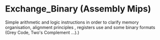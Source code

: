 # Exchange_Binary (Assembly Mips)
Simple arithmetic and logic instructions in order to clarify memory organisation, alignment principles , registers use and some binary formats (Grey Code, Two's Complement ...).)
